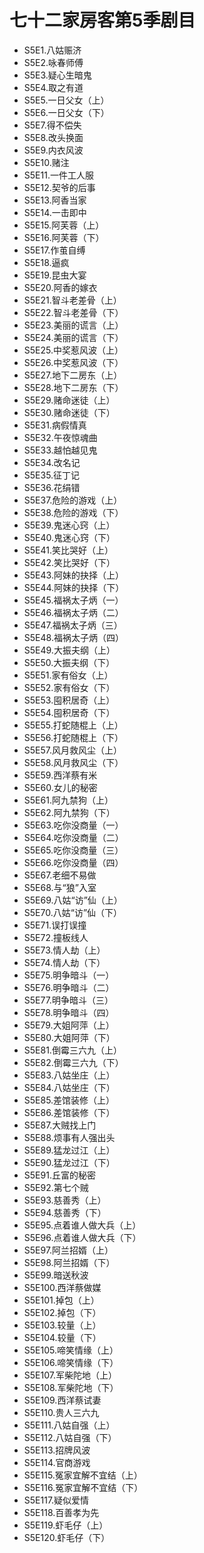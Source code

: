 # 七十二家房客第5季剧目
* S5E1.八姑赈济
* S5E2.咏春师傅
* S5E3.疑心生暗鬼
* S5E4.取之有道
* S5E5.一日父女（上）
* S5E6.一日父女（下）
* S5E7.得不偿失
* S5E8.改头换面
* S5E9.内衣风波
* S5E10.赌注
* S5E11.一件工人服
* S5E12.契爷的后事
* S5E13.阿香当家
* S5E14.一击即中
* S5E15.阿芙蓉（上）
* S5E16.阿芙蓉（下）
* S5E17.作茧自缚
* S5E18.逼疯
* S5E19.昆虫大宴
* S5E20.阿香的嫁衣
* S5E21.智斗老差骨（上）
* S5E22.智斗老差骨（下）
* S5E23.美丽的谎言（上）
* S5E24.美丽的谎言（下）
* S5E25.中奖惹风波（上）
* S5E26.中奖惹风波（下）
* S5E27.地下二房东（上）
* S5E28.地下二房东（下）
* S5E29.赌命迷徒（上）
* S5E30.赌命迷徒（下）
* S5E31.病假情真
* S5E32.午夜惊魂曲
* S5E33.越怕越见鬼
* S5E34.改名记
* S5E35.征丁记
* S5E36.花绢错
* S5E37.危险的游戏（上）
* S5E38.危险的游戏（下）
* S5E39.鬼迷心窍（上）
* S5E40.鬼迷心窍（下）
* S5E41.笑比哭好（上）
* S5E42.笑比哭好（下）
* S5E43.阿妹的抉择（上）
* S5E44.阿妹的抉择（下）
* S5E45.福祸太子炳（一）
* S5E46.福祸太子炳（二）
* S5E47.福祸太子炳（三）
* S5E48.福祸太子炳（四）
* S5E49.大振夫纲（上）
* S5E50.大振夫纲（下）
* S5E51.家有俗女（上）
* S5E52.家有俗女（下）
* S5E53.囤积居奇（上）
* S5E54.囤积居奇（下）
* S5E55.打蛇随棍上（上）
* S5E56.打蛇随棍上（下）
* S5E57.风月救风尘（上）
* S5E58.风月救风尘（下）
* S5E59.西洋蔡有米
* S5E60.女儿的秘密
* S5E61.阿九禁狗（上）
* S5E62.阿九禁狗（下）
* S5E63.吃你没商量（一）
* S5E64.吃你没商量（二）
* S5E65.吃你没商量（三）
* S5E66.吃你没商量（四）
* S5E67.老细不易做
* S5E68.与“狼”入室
* S5E69.八姑“访”仙（上）
* S5E70.八姑“访”仙（下）
* S5E71.误打误撞
* S5E72.撞板线人
* S5E73.情人劫（上）
* S5E74.情人劫（下）
* S5E75.明争暗斗（一）
* S5E76.明争暗斗（二）
* S5E77.明争暗斗（三）
* S5E78.明争暗斗（四）
* S5E79.大姐阿萍（上）
* S5E80.大姐阿萍（下）
* S5E81.倒霉三六九（上）
* S5E82.倒霉三六九（下）
* S5E83.八姑坐庄（上）
* S5E84.八姑坐庄（下）
* S5E85.差馆装修（上）
* S5E86.差馆装修（下）
* S5E87.大贼找上门
* S5E88.烦事有人强出头
* S5E89.猛龙过江（上）
* S5E90.猛龙过江（下）
* S5E91.丘富的秘密
* S5E92.第七个贼
* S5E93.慈善秀（上）
* S5E94.慈善秀（下）
* S5E95.点着谁人做大兵（上）
* S5E96.点着谁人做大兵（下）
* S5E97.阿兰招婿（上）
* S5E98.阿兰招婿（下）
* S5E99.暗送秋波
* S5E100.西洋蔡做媒
* S5E101.掉包（上）
* S5E102.掉包（下）
* S5E103.较量（上）
* S5E104.较量（下）
* S5E105.啼笑情缘（上）
* S5E106.啼笑情缘（下）
* S5E107.军柴陀地（上）
* S5E108.军柴陀地（下）
* S5E109.西洋蔡试妻
* S5E110.贵人三六九
* S5E111.八姑自强（上）
* S5E112.八姑自强（下）
* S5E113.招牌风波
* S5E114.官商游戏
* S5E115.冤家宜解不宜结（上）
* S5E116.冤家宜解不宜结（下）
* S5E117.疑似爱情
* S5E118.百善孝为先
* S5E119.虾毛仔（上）
* S5E120.虾毛仔（下）
<!-- 内容基于[闲看蜜蜂由蜜意]整理内容进行二次整理 https://space.bilibili.com/512513078 出处：bilibili -->